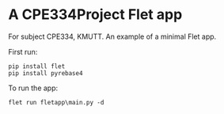 # A CPE334Project Flet app
For subject CPE334, KMUTT.
An example of a minimal Flet app.

First run:
```
pip install flet
pip install pyrebase4
```

To run the app:
```
flet run fletapp\main.py -d
```